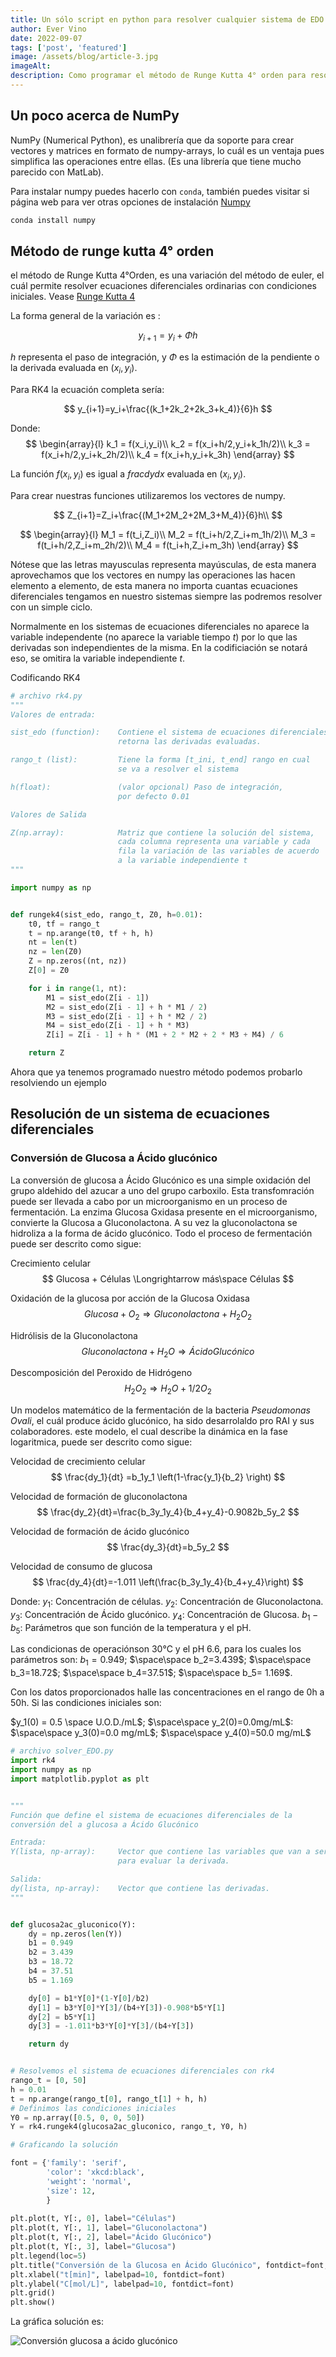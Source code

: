 ```yaml
---
title: Un sólo script en python para resolver cualquier sistema de EDO
author: Ever Vino
date: 2022-09-07
tags: ['post', 'featured']
image: /assets/blog/article-3.jpg
imageAlt: 
description: Como programar el método de Runge Kutta 4° orden para resolver cualquier sistema de ecuaciones diferenciales.
---
```


## Un poco acerca de NumPy

NumPy (Numerical Python), es unalibrería que da soporte para crear vectores y matrices en formato de numpy-arrays, lo cuál es un ventaja pues simplifica las operaciones entre ellas. (Es una librería que tiene mucho parecido con MatLab).

Para instalar numpy puedes hacerlo con `conda`, también puedes visitar si página web para ver otras opciones de instalación [Numpy](https://numpy.org/)

```bash
conda install numpy
```

## Método de runge kutta 4° orden

el método de Runge Kutta 4°Orden, es una variación del método de euler, el cuál permite resolver ecuaciones diferenciales ordinarias con condiciones iniciales. Vease [Runge Kutta 4](https://en.wikipedia.org/wiki/Runge%E2%80%93Kutta_methods)

La forma general de la variación es :

$$
y_{i+1} = y_i+\Phi h
$$

$h$ representa el paso de integración, y $\Phi$ es la estimación de la pendiente o la derivada evaluada en $(x_i,y_i)$.

Para RK4 la ecuación completa sería:

$$
y_{i+1}=y_i+\frac{(k_1+2k_2+2k_3+k_4)}{6}h
$$

Donde:
$$
\begin{array}{l}
k_1 = f(x_i,y_i)\\
k_2 = f(x_i+h/2,y_i+k_1h/2)\\
k_3 = f(x_i+h/2,y_i+k_2h/2)\\
k_4 = f(x_i+h,y_i+k_3h)
\end{array}
$$

La función $f(x_i,y_i)$ es igual a $frac{dy}{dx}$ evaluada en $(x_i,y_i)$.

Para crear nuestras funciones utilizaremos los vectores de numpy.

$$
Z_{i+1}=Z_i+\frac{(M_1+2M_2+2M_3+M_4)}{6}h\\
$$

$$
\begin{array}{l}
M_1 = f(t_i,Z_i)\\
M_2 = f(t_i+h/2,Z_i+m_1h/2)\\
M_3 = f(t_i+h/2,Z_i+m_2h/2)\\
M_4 = f(t_i+h,Z_i+m_3h)
\end{array}
$$

Nótese que las letras mayusculas representa mayúsculas, de esta manera aprovechamos que los vectores en numpy las operaciones las hacen elemento a elemento, de esta manera no importa cuantas ecuaciones diferenciales tengamos en nuestro sistemas siempre las podremos resolver con un simple ciclo.

Normalmente en los sistemas de ecuaciones diferenciales no aparece la variable independente (no aparece la variable tiempo $t$) por lo que las derivadas son independientes de la misma. En la codificiación se notará eso, se omitira la variable independiente $t$.

Codificando RK4

```py
# archivo rk4.py
"""
Valores de entrada:

sist_edo (function):    Contiene el sistema de ecuaciones diferenciales
                        retorna las derivadas evaluadas.

rango_t (list):         Tiene la forma [t_ini, t_end] rango en cual
                        se va a resolver el sistema

h(float):               (valor opcional) Paso de integración,
                        por defecto 0.01

Valores de Salida

Z(np.array):            Matriz que contiene la solución del sistema,
                        cada columna representa una variable y cada
                        fila la variación de las variables de acuerdo
                        a la variable independiente t
"""

import numpy as np


def rungek4(sist_edo, rango_t, Z0, h=0.01):
    t0, tf = rango_t
    t = np.arange(t0, tf + h, h)
    nt = len(t)
    nz = len(Z0)
    Z = np.zeros((nt, nz))
    Z[0] = Z0

    for i in range(1, nt):
        M1 = sist_edo(Z[i - 1])
        M2 = sist_edo(Z[i - 1] + h * M1 / 2)
        M3 = sist_edo(Z[i - 1] + h * M2 / 2)
        M4 = sist_edo(Z[i - 1] + h * M3)
        Z[i] = Z[i - 1] + h * (M1 + 2 * M2 + 2 * M3 + M4) / 6

    return Z
```

Ahora que ya tenemos programado nuestro método podemos probarlo resolviendo un ejemplo

## Resolución de un sistema de ecuaciones diferenciales

### Conversión de Glucosa a Ácido glucónico

La conversión de glucosa a Ácido Glucónico es una simple oxidación del grupo aldehido del azucar a uno del grupo carboxilo. Esta transfomración puede ser llevada a cabo por un microorganismo en un proceso de fermentación. La enzima Glucosa Gxidasa presente en el microorganismo, convierte la Glucosa a Gluconolactona. A su vez la gluconolactona se hidroliza a la forma de ácido glucónico. Todo el proceso de fermentación puede ser descrito como sigue:

Crecimiento celular
$$
Glucosa + Células \Longrightarrow más\space Células
$$

Oxidación de la glucosa por acción de la Glucosa Oxidasa
$$
Glucosa + O_2 \Longrightarrow Gluconolactona + H_2O_2
$$

Hidrólisis de la Gluconolactona
$$
Gluconolactona + H_2O \Longrightarrow Ácido Glucónico
$$

Descomposición del Peroxido de Hidrógeno
$$
H_2O_2\Longrightarrow H_2O+1/2O_2
$$

Un modelos matemático de la fermentación de la bacteria _Pseudomonas Ovali_, el cuál produce ácido glucónico, ha sido desarrolaldo pro RAI y sus colaboradores. este modelo, el cual describe la dinámica en la fase logaritmica, puede ser descrito como sigue:

Velocidad de crecimiento celular
$$
\frac{dy_1}{dt} =b_1y_1 \left(1-\frac{y_1}{b_2} \right)
$$

Velocidad de formación de gluconolactona
$$
\frac{dy_2}{dt}=\frac{b_3y_1y_4}{b_4+y_4}-0.9082b_5y_2
$$

Velocidad de formación de ácido glucónico
$$
\frac{dy_3}{dt}=b_5y_2
$$

Velocidad de consumo de glucosa
$$
\frac{dy_4}{dt}=-1.011 \left(\frac{b_3y_1y_4}{b_4+y_4}\right)
$$

Donde:
$y_1$: Concentración de células.
$y_2$: Concentración de Gluconolactona.
$y_3$: Concentración de Ácido glucónico.
$y_4$: Concentración de Glucosa.
$b_1-b_5$: Parámetros que son función de la temperatura y el pH.

Las condicionas de operaciónson 30°C y el pH 6.6, para los cuales los parámetros son:
$b_1=0.949$; $\space\space b_2=3.439$; $\space\space b_3=18.72$; $\space\space b_4=37.51$; $\space\space b_5= 1.169$.

Con los datos proporcionados halle las concentraciones en el rango de 0h a 50h. Si las condiciones iniciales son:

$y_1(0) = 0.5 \space U.O.D./mL$; $\space\space y_2(0)=0.0mg/mL$: $\space\space y_3(0)=0.0 mg/mL$; $\space\space y_4(0)=50.0 mg/mL$

```py
# archivo solver_EDO.py
import rk4
import numpy as np
import matplotlib.pyplot as plt


"""
Función que define el sistema de ecuaciones diferenciales de la 
conversión del a glucosa a Ácido Glucónico

Entrada:
Y(lista, np-array):     Vector que contiene las variables que van a servir 
                        para evaluar la derivada.

Salida:
dy(lista, np-array):    Vector que contiene las derivadas.
"""


def glucosa2ac_gluconico(Y):
    dy = np.zeros(len(Y))
    b1 = 0.949
    b2 = 3.439
    b3 = 18.72
    b4 = 37.51
    b5 = 1.169

    dy[0] = b1*Y[0]*(1-Y[0]/b2)
    dy[1] = b3*Y[0]*Y[3]/(b4+Y[3])-0.908*b5*Y[1]
    dy[2] = b5*Y[1]
    dy[3] = -1.011*b3*Y[0]*Y[3]/(b4+Y[3])

    return dy


# Resolvemos el sistema de ecuaciones diferenciales con rk4
rango_t = [0, 50]
h = 0.01
t = np.arange(rango_t[0], rango_t[1] + h, h)
# Definimos las condiciones iniciales
Y0 = np.array([0.5, 0, 0, 50])
Y = rk4.rungek4(glucosa2ac_gluconico, rango_t, Y0, h)

# Graficando la solución

font = {'family': 'serif',
        'color': 'xkcd:black',
        'weight': 'normal',
        'size': 12,
        }
    
plt.plot(t, Y[:, 0], label="Células")
plt.plot(t, Y[:, 1], label="Gluconolactona")
plt.plot(t, Y[:, 2], label="Ácido Glucónico")
plt.plot(t, Y[:, 3], label="Glucosa")
plt.legend(loc=5)
plt.title("Conversión de la Glucosa en Ácido Glucónico", fontdict=font, pad=20)
plt.xlabel("t[min]", labelpad=10, fontdict=font)
plt.ylabel("C[mol/L]", labelpad=10, fontdict=font)
plt.grid()
plt.show()
```

La gráfica solución es:

![Conversión glucosa a ácido glucónico](../../assets/blog/glucosa2a_gluconico.png)
